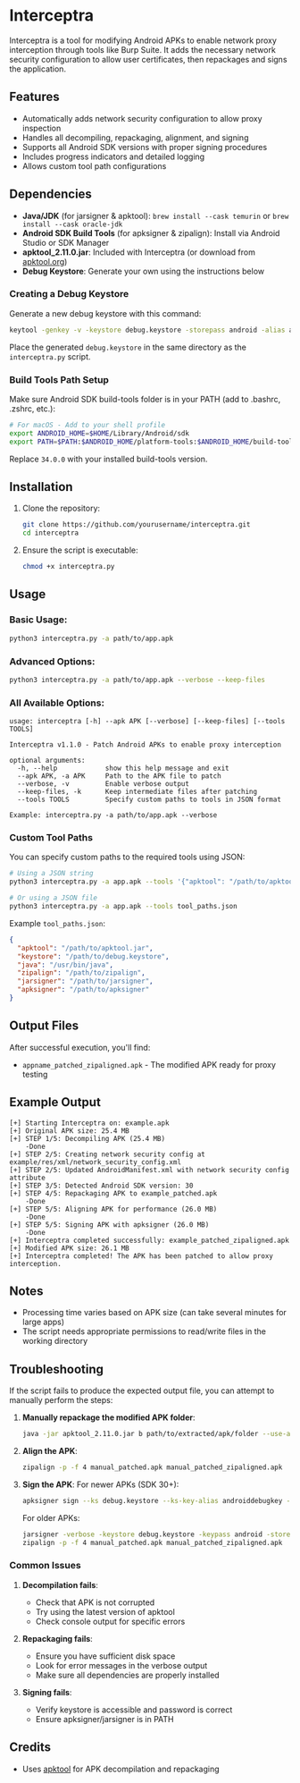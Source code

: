 # Interceptra

Interceptra is a tool for modifying Android APKs to enable network proxy interception through tools like Burp Suite. It adds the necessary network security configuration to allow user certificates, then repackages and signs the application.

## Features

- Automatically adds network security configuration to allow proxy inspection
- Handles all decompiling, repackaging, alignment, and signing
- Supports all Android SDK versions with proper signing procedures
- Includes progress indicators and detailed logging
- Allows custom tool path configurations

## Dependencies

- **Java/JDK** (for jarsigner & apktool): `brew install --cask temurin` or `brew install --cask oracle-jdk`
- **Android SDK Build Tools** (for apksigner & zipalign): Install via Android Studio or SDK Manager
- **apktool_2.11.0.jar**: Included with Interceptra (or download from [apktool.org](https://apktool.org/))
- **Debug Keystore**: Generate your own using the instructions below

### Creating a Debug Keystore

Generate a new debug keystore with this command:

```bash
keytool -genkey -v -keystore debug.keystore -storepass android -alias androiddebugkey -keypass android -keyalg RSA -keysize 2048 -validity 10000 -dname "CN=Android Debug,O=Android,C=US"
```

Place the generated `debug.keystore` in the same directory as the `interceptra.py` script.

### Build Tools Path Setup

Make sure Android SDK build-tools folder is in your PATH (add to .bashrc, .zshrc, etc.):

```bash
# For macOS - Add to your shell profile
export ANDROID_HOME=$HOME/Library/Android/sdk
export PATH=$PATH:$ANDROID_HOME/platform-tools:$ANDROID_HOME/build-tools/34.0.0
```

Replace `34.0.0` with your installed build-tools version.

## Installation

1. Clone the repository:
   ```bash
   git clone https://github.com/yourusername/interceptra.git
   cd interceptra
   ```

2. Ensure the script is executable:
   ```bash
   chmod +x interceptra.py
   ```

## Usage

### Basic Usage:

```bash
python3 interceptra.py -a path/to/app.apk
```

### Advanced Options:

```bash
python3 interceptra.py -a path/to/app.apk --verbose --keep-files
```

### All Available Options:

```
usage: interceptra [-h] --apk APK [--verbose] [--keep-files] [--tools TOOLS]

Interceptra v1.1.0 - Patch Android APKs to enable proxy interception

optional arguments:
  -h, --help            show this help message and exit
  --apk APK, -a APK     Path to the APK file to patch
  --verbose, -v         Enable verbose output
  --keep-files, -k      Keep intermediate files after patching
  --tools TOOLS         Specify custom paths to tools in JSON format

Example: interceptra.py -a path/to/app.apk --verbose
```

### Custom Tool Paths

You can specify custom paths to the required tools using JSON:

```bash
# Using a JSON string
python3 interceptra.py -a app.apk --tools '{"apktool": "/path/to/apktool.jar", "zipalign": "/custom/path/zipalign"}'

# Or using a JSON file
python3 interceptra.py -a app.apk --tools tool_paths.json
```

Example `tool_paths.json`:
```json
{
  "apktool": "/path/to/apktool.jar",
  "keystore": "/path/to/debug.keystore",
  "java": "/usr/bin/java",
  "zipalign": "/path/to/zipalign",
  "jarsigner": "/path/to/jarsigner",
  "apksigner": "/path/to/apksigner"
}
```

## Output Files

After successful execution, you'll find:
- `appname_patched_zipaligned.apk` - The modified APK ready for proxy testing

## Example Output

```
[+] Starting Interceptra on: example.apk
[+] Original APK size: 25.4 MB
[+] STEP 1/5: Decompiling APK (25.4 MB)
    -Done
[+] STEP 2/5: Creating network security config at example/res/xml/network_security_config.xml
[+] STEP 2/5: Updated AndroidManifest.xml with network security config attribute
[+] STEP 3/5: Detected Android SDK version: 30
[+] STEP 4/5: Repackaging APK to example_patched.apk
    -Done
[+] STEP 5/5: Aligning APK for performance (26.0 MB)
    -Done
[+] STEP 5/5: Signing APK with apksigner (26.0 MB)
    -Done
[+] Interceptra completed successfully: example_patched_zipaligned.apk
[+] Modified APK size: 26.1 MB
[+] Interceptra completed! The APK has been patched to allow proxy interception.
```

## Notes

- Processing time varies based on APK size (can take several minutes for large apps)
- The script needs appropriate permissions to read/write files in the working directory

## Troubleshooting

If the script fails to produce the expected output file, you can attempt to manually perform the steps:

1. **Manually repackage the modified APK folder**:
   ```bash
   java -jar apktool_2.11.0.jar b path/to/extracted/apk/folder --use-aapt2 -o manual_patched.apk
   ```

2. **Align the APK**:
   ```bash
   zipalign -p -f 4 manual_patched.apk manual_patched_zipaligned.apk
   ```

3. **Sign the APK**:
   For newer APKs (SDK 30+):
   ```bash
   apksigner sign --ks debug.keystore --ks-key-alias androiddebugkey --ks-pass pass:android manual_patched_zipaligned.apk
   ```
   
   For older APKs:
   ```bash
   jarsigner -verbose -keystore debug.keystore -keypass android -storepass android -sigalg SHA1withRSA -digestalg SHA1 manual_patched.apk androiddebugkey
   zipalign -p -f 4 manual_patched.apk manual_patched_zipaligned.apk
   ```

### Common Issues

1. **Decompilation fails**:
   - Check that APK is not corrupted
   - Try using the latest version of apktool
   - Check console output for specific errors

2. **Repackaging fails**:
   - Ensure you have sufficient disk space
   - Look for error messages in the verbose output
   - Make sure all dependencies are properly installed

3. **Signing fails**:
   - Verify keystore is accessible and password is correct
   - Ensure apksigner/jarsigner is in PATH

## Credits

- Uses [apktool](https://apktool.org/) for APK decompilation and repackaging